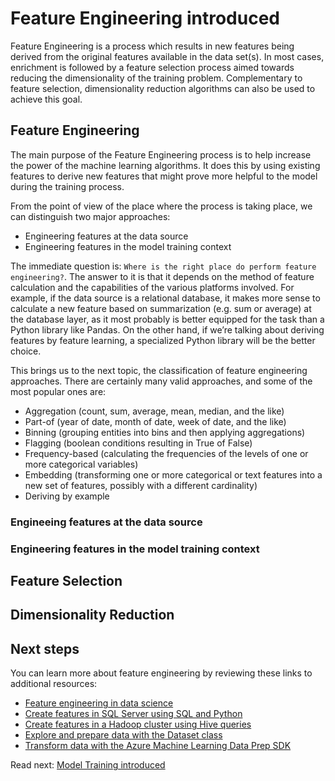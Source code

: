 # Feature Engineering introduced

Feature Engineering is a process which results in new features being derived from the original features available in the data set(s). In most cases, enrichment is followed by a feature selection process aimed towards reducing the dimensionality of the training problem. Complementary to feature selection, dimensionality reduction algorithms can also be used to achieve this goal.

## Feature Engineering

The main purpose of the Feature Engineering process is to help increase the power of the machine learning algorithms. It does this by using existing features to derive new features that might prove more helpful to the model during the training process. 

From the point of view of the place where the process is taking place, we can distinguish two major approaches:
- Engineering features at the data source
- Engineering features in the model training context

The immediate question is: ``Where is the right place do perform feature engineering?``. The answer to it is that it depends on the method of feature calculation and the capabilities of the various platforms involved. For example, if the data source is a relational database, it makes more sense to calculate a new feature based on summarization (e.g. sum or average) at the database layer, as it most probably is better equipped for the task than a Python library like Pandas. On the other hand, if we’re talking about deriving features by feature learning, a specialized Python library will be the better choice.

This brings us to the next topic, the classification of feature engineering approaches. There are certainly many valid approaches, and some of the most popular ones are:

- Aggregation (count, sum, average, mean, median, and the like)
- Part-of (year of date, month of date, week of date, and the like)
- Binning (grouping entities into bins and then applying aggregations)
- Flagging (boolean conditions resulting in True of False)
- Frequency-based (calculating the frequencies of the levels of one or more categorical variables)
- Embedding (transforming one or more categorical or text features into a new set of features, possibly with a different cardinality)
- Deriving by example


### Engineeing features at the data source

### Engineering features in the model training context

## Feature Selection

## Dimensionality Reduction

## Next steps

You can learn more about feature engineering by reviewing these links to additional resources:

- [Feature engineering in data science](https://docs.microsoft.com/en-us/azure/machine-learning/team-data-science-process/create-features)
- [Create features in SQL Server using SQL and Python](https://docs.microsoft.com/en-us/azure/machine-learning/team-data-science-process/create-features-sql-server)
- [Create features in a Hadoop cluster using Hive queries](https://docs.microsoft.com/en-us/azure/machine-learning/team-data-science-process/create-features-hive)
- [Explore and prepare data with the Dataset class](https://docs.microsoft.com/en-us/azure/machine-learning/service/how-to-explore-prepare-data)
- [Transform data with the Azure Machine Learning Data Prep SDK](https://docs.microsoft.com/en-us/azure/machine-learning/service/how-to-transform-data)

Read next: [Model Training introduced](./model-training/README.md)
